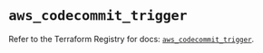 # `aws_codecommit_trigger`

Refer to the Terraform Registry for docs: [`aws_codecommit_trigger`](https://registry.terraform.io/providers/hashicorp/aws/4.67.0/docs/resources/codecommit_trigger).

